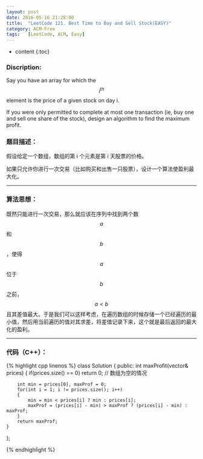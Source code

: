 ```yaml
---
layout: post
date: 2016-05-16 21:28:00
title:  "LeetCode 121. Best Time to Buy and Sell Stock(EASY)"
category: ACM-Free
tags:   [LeetCode, ACM, Easy]
---
```


* content
{:toc}

### Discription:

Say you have an array for which the $$ i^{th} $$ element is the price of a given stock on day i.

If you were only permitted to complete at most one transaction (ie, buy one and sell one share of the stock), design an algorithm to find the maximum profit.

### 题目描述：

假设给定一个数组，数组的第 i 个元素是第 i 天股票的价格。

如果只允许你进行一次交易（比如购买和出售一只股票），设计一个算法使盈利最大化。

---

### 算法思想：

既然只能进行一次交易，那么就应该在序列中找到两个数 $$ a $$ 和 $$ b $$，使得  $$ a $$ 位于 $$ b $$ 之前， $$ a < b $$ 且其差值最大。于是我们可以这样考虑，在遍历数组的时候存储一个已经遍历的最小值，然后用当前遍历的值对其求差，将差值记录下来，这个就是最后返回的最大化的盈利。

---

### 代码（C++）：

{% highlight cpp linenos %}
class Solution
{
public:
    int maxProfit(vector<int>& prices)
    {
        if(prices.size() == 0) return 0;    // 数组为空的情况

        int min = prices[0], maxProf = 0;
        for(int i = 1; i != prices.size(); i++)
        {
            min = min < prices[i] ? min : prices[i];
            maxProf = (prices[i] - min) > maxProf ? (prices[i] - min) : maxProf;
        }
        return maxProf;
    }
};

{% endhighlight %}

